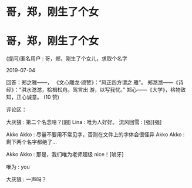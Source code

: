 # 哥，郑，刚生了个女

# 哥，郑，刚生了个女

(提问)匿名用户 : 哥，郑，刚生了个女儿，求取个名字

2019-07-04

回答：郑之雅——， 《文心雕龙·颂赞》：“风正四方谓之 雅”。 郑滺滺——《诗经》：“淇水滺滺，桧楫松舟。驾言出 游，以写我忧。” 郑心——《大学》，格物致知，正心诚意。 (10 赞)

评论区：

大灰狼 : 第二个名念啥？[囧] Lina : 唯为人好好。 流风回雪 : [强][强]

Akko Akko : 尽量不要用不常见字，否则在文件上的字体会很怪异 Akko Akko : 剩下两个名字都绝了...

Akko Akko : 那是，我们唯为老师超级 nice！[呲牙]

唯为 : you

大灰狼 : 一声吗？